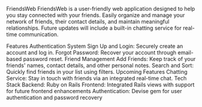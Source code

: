 FriendsWeb
FriendsWeb is a user-friendly web application designed to help you stay connected with your friends. Easily organize and manage your network of friends, their contact details, and maintain meaningful relationships. Future updates will include a built-in chatting service for real-time communication.

Features
Authentication System
Sign Up and Login: Securely create an account and log in.
Forgot Password: Recover your account through email-based password reset.
Friend Management
Add Friends: Keep track of your friends' names, contact details, and other personal notes.
Search and Sort: Quickly find friends in your list using filters.
Upcoming Features
Chatting Service: Stay in touch with friends via an integrated real-time chat.
Tech Stack
Backend: Ruby on Rails
Frontend: Integrated Rails views with support for future frontend enhancements
Authentication: Devise gem for user authentication and password recovery
